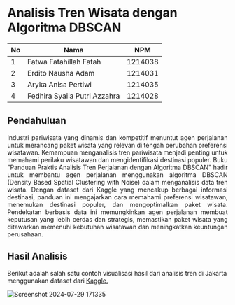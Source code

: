 # Analisis Tren Wisata dengan Algoritma DBSCAN

| No  | Nama                         | NPM     |
| --- | ---------------------------- | ------- |
| 1   | Fatwa Fatahillah Fatah       | 1214038 |
| 2   | Erdito Nausha Adam           | 1214031 |
| 3   | Aryka Anisa Pertiwi          | 1214035 |
| 4   | Fedhira Syaila Putri Azzahra | 1214028 |

## Pendahuluan

<p align="justify">
Industri pariwisata yang dinamis dan kompetitif menuntut agen perjalanan untuk merancang paket wisata yang relevan di tengah perubahan preferensi wisatawan. Kemampuan menganalisis tren pariwisata menjadi penting untuk memahami perilaku wisatawan dan mengidentifikasi destinasi populer. Buku "Panduan Praktis Analisis Tren Perjalanan dengan Algoritma DBSCAN" hadir untuk membantu agen perjalanan menggunakan algoritma DBSCAN (Density Based Spatial Clustering with Noise) dalam menganalisis data tren wisata. Dengan dataset dari Kaggle yang mencakup berbagai informasi destinasi, panduan ini mengajarkan cara memahami preferensi wisatawan, menemukan destinasi populer, dan mengoptimalkan paket wisata. Pendekatan berbasis data ini memungkinkan agen perjalanan membuat keputusan yang lebih cerdas dan strategis, memastikan paket wisata yang ditawarkan memenuhi kebutuhan wisatawan dan meningkatkan keuntungan perusahaan.
</p>

## Hasil Analisis

Berikut adalah salah satu contoh visualisasi hasil dari analisis tren di Jakarta menggunakan dataset dari <a href="https://www.kaggle.com/datasets/aprabowo/indonesia-tourism-destination/data?select=tourism_with_id.csv">Kaggle.</a>

![Screenshot 2024-07-29 171335](https://github.com/user-attachments/assets/ef4f894c-c590-4cc9-a5a8-836d315cf048)
